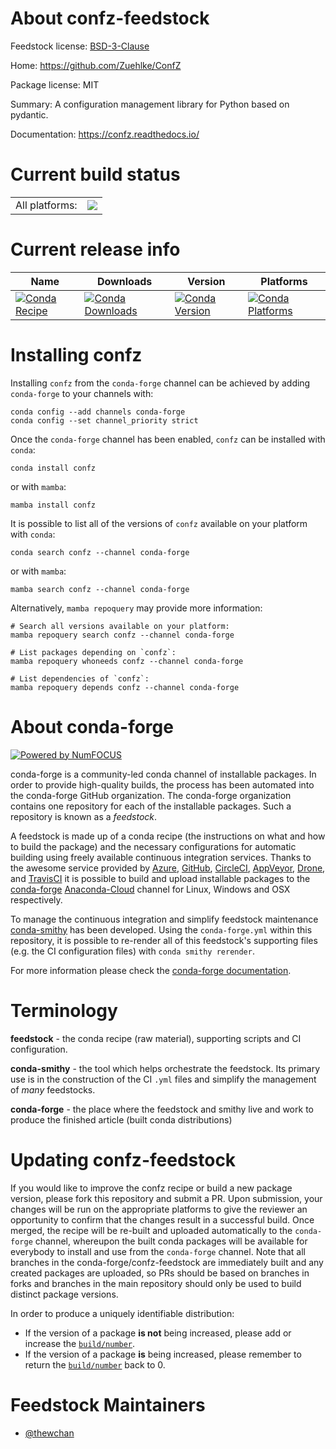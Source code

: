 About confz-feedstock
=====================

Feedstock license: [BSD-3-Clause](https://github.com/conda-forge/confz-feedstock/blob/main/LICENSE.txt)

Home: https://github.com/Zuehlke/ConfZ

Package license: MIT

Summary: A configuration management library for Python based on pydantic.

Documentation: https://confz.readthedocs.io/

Current build status
====================


<table><tr><td>All platforms:</td>
    <td>
      <a href="https://dev.azure.com/conda-forge/feedstock-builds/_build/latest?definitionId=14946&branchName=main">
        <img src="https://dev.azure.com/conda-forge/feedstock-builds/_apis/build/status/confz-feedstock?branchName=main">
      </a>
    </td>
  </tr>
</table>

Current release info
====================

| Name | Downloads | Version | Platforms |
| --- | --- | --- | --- |
| [![Conda Recipe](https://img.shields.io/badge/recipe-confz-green.svg)](https://anaconda.org/conda-forge/confz) | [![Conda Downloads](https://img.shields.io/conda/dn/conda-forge/confz.svg)](https://anaconda.org/conda-forge/confz) | [![Conda Version](https://img.shields.io/conda/vn/conda-forge/confz.svg)](https://anaconda.org/conda-forge/confz) | [![Conda Platforms](https://img.shields.io/conda/pn/conda-forge/confz.svg)](https://anaconda.org/conda-forge/confz) |

Installing confz
================

Installing `confz` from the `conda-forge` channel can be achieved by adding `conda-forge` to your channels with:

```
conda config --add channels conda-forge
conda config --set channel_priority strict
```

Once the `conda-forge` channel has been enabled, `confz` can be installed with `conda`:

```
conda install confz
```

or with `mamba`:

```
mamba install confz
```

It is possible to list all of the versions of `confz` available on your platform with `conda`:

```
conda search confz --channel conda-forge
```

or with `mamba`:

```
mamba search confz --channel conda-forge
```

Alternatively, `mamba repoquery` may provide more information:

```
# Search all versions available on your platform:
mamba repoquery search confz --channel conda-forge

# List packages depending on `confz`:
mamba repoquery whoneeds confz --channel conda-forge

# List dependencies of `confz`:
mamba repoquery depends confz --channel conda-forge
```


About conda-forge
=================

[![Powered by
NumFOCUS](https://img.shields.io/badge/powered%20by-NumFOCUS-orange.svg?style=flat&colorA=E1523D&colorB=007D8A)](https://numfocus.org)

conda-forge is a community-led conda channel of installable packages.
In order to provide high-quality builds, the process has been automated into the
conda-forge GitHub organization. The conda-forge organization contains one repository
for each of the installable packages. Such a repository is known as a *feedstock*.

A feedstock is made up of a conda recipe (the instructions on what and how to build
the package) and the necessary configurations for automatic building using freely
available continuous integration services. Thanks to the awesome service provided by
[Azure](https://azure.microsoft.com/en-us/services/devops/), [GitHub](https://github.com/),
[CircleCI](https://circleci.com/), [AppVeyor](https://www.appveyor.com/),
[Drone](https://cloud.drone.io/welcome), and [TravisCI](https://travis-ci.com/)
it is possible to build and upload installable packages to the
[conda-forge](https://anaconda.org/conda-forge) [Anaconda-Cloud](https://anaconda.org/)
channel for Linux, Windows and OSX respectively.

To manage the continuous integration and simplify feedstock maintenance
[conda-smithy](https://github.com/conda-forge/conda-smithy) has been developed.
Using the ``conda-forge.yml`` within this repository, it is possible to re-render all of
this feedstock's supporting files (e.g. the CI configuration files) with ``conda smithy rerender``.

For more information please check the [conda-forge documentation](https://conda-forge.org/docs/).

Terminology
===========

**feedstock** - the conda recipe (raw material), supporting scripts and CI configuration.

**conda-smithy** - the tool which helps orchestrate the feedstock.
                   Its primary use is in the construction of the CI ``.yml`` files
                   and simplify the management of *many* feedstocks.

**conda-forge** - the place where the feedstock and smithy live and work to
                  produce the finished article (built conda distributions)


Updating confz-feedstock
========================

If you would like to improve the confz recipe or build a new
package version, please fork this repository and submit a PR. Upon submission,
your changes will be run on the appropriate platforms to give the reviewer an
opportunity to confirm that the changes result in a successful build. Once
merged, the recipe will be re-built and uploaded automatically to the
`conda-forge` channel, whereupon the built conda packages will be available for
everybody to install and use from the `conda-forge` channel.
Note that all branches in the conda-forge/confz-feedstock are
immediately built and any created packages are uploaded, so PRs should be based
on branches in forks and branches in the main repository should only be used to
build distinct package versions.

In order to produce a uniquely identifiable distribution:
 * If the version of a package **is not** being increased, please add or increase
   the [``build/number``](https://docs.conda.io/projects/conda-build/en/latest/resources/define-metadata.html#build-number-and-string).
 * If the version of a package **is** being increased, please remember to return
   the [``build/number``](https://docs.conda.io/projects/conda-build/en/latest/resources/define-metadata.html#build-number-and-string)
   back to 0.

Feedstock Maintainers
=====================

* [@thewchan](https://github.com/thewchan/)

